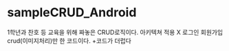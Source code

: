 # sampleCRUD_Android
1학년과 찬호 등 교육을 위해 짜놓은 CRUD로직이다. 아키텍쳐 적용 X 로그인 회원가입 crud(이미지처리)만 한 코드이다. +코드가 더럽다
